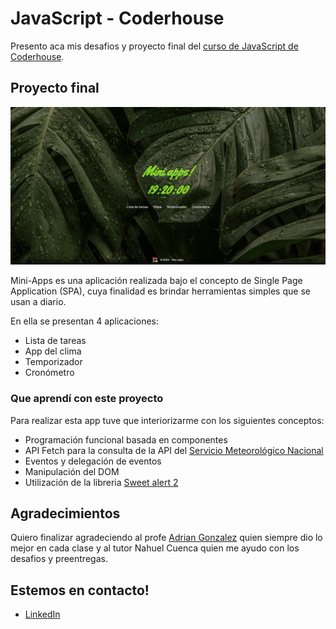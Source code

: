 # JavaScript - Coderhouse

Presento aca mis desafios y proyecto final del [curso de JavaScript de Coderhouse](https://www.coderhouse.com/online/javascript).

## Proyecto final

![](./proyecto-final.png)

Mini-Apps es una aplicación realizada bajo el concepto de Single Page Application (SPA), cuya finalidad es brindar herramientas simples que se usan a diario.

En ella se presentan 4 aplicaciones: 

- Lista de tareas
- App del clima
- Temporizador 
- Cronómetro

### Que aprendí con este proyecto
Para realizar esta app tuve que interiorizarme con los siguientes conceptos:
- Programación funcional basada en componentes
- API Fetch para la consulta de la API del [Servicio Meteorológico Nacional](https://ws.smn.gob.ar/map_items/weather)
- Eventos y delegación de eventos
- Manipulación del DOM
- Utilización de la libreria [Sweet alert 2](https://sweetalert2.github.io/) 

## Agradecimientos
Quiero finalizar agradeciendo al profe [Adrian Gonzalez](https://www.linkedin.com/in/adrgon/) quien siempre dio lo mejor en cada clase y al tutor Nahuel Cuenca quien me ayudo con los desafios y preentregas.

## Estemos en contacto!
- [LinkedIn](https://www.linkedin.com/in/nirodriguez/) 